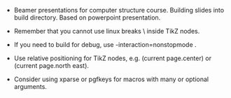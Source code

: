 - Beamer presentations for computer structure course. Building slides into build directory. Based on powerpoint presentation.

- Remember that you cannot use linux breaks \\ inside TikZ nodes.

- If you need to build for debug, use -interaction=nonstopmode .

- Use relative positioning for TikZ nodes, e.g. (current page.center) or (current page.north east).

- Consider using xparse or pgfkeys for macros with many or optional arguments.